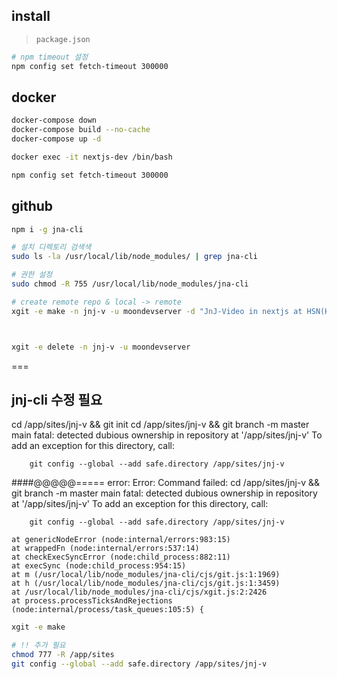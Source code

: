 ## install

> `package.json`

```sh
# npm timeout 설정
npm config set fetch-timeout 300000

```


## docker

```sh
docker-compose down
docker-compose build --no-cache
docker-compose up -d

docker exec -it nextjs-dev /bin/bash

npm config set fetch-timeout 300000
```


## github

```sh
npm i -g jna-cli

# 설치 디렉토리 검색색
sudo ls -la /usr/local/lib/node_modules/ | grep jna-cli

# 권한 설정
sudo chmod -R 755 /usr/local/lib/node_modules/jna-cli

# create remote repo & local -> remote
xgit -e make -n jnj-v -u moondevserver -d "JnJ-Video in nextjs at HSN(Home Synolgy Nas)"



xgit -e delete -n jnj-v -u moondevserver 
```




===




## jnj-cli 수정 필요


cd /app/sites/jnj-v && git init
cd /app/sites/jnj-v && git branch -m master main
fatal: detected dubious ownership in repository at '/app/sites/jnj-v'
To add an exception for this directory, call:

        git config --global --add safe.directory /app/sites/jnj-v
####@@@@@===== error:  Error: Command failed: cd /app/sites/jnj-v && git branch -m master main
fatal: detected dubious ownership in repository at '/app/sites/jnj-v'
To add an exception for this directory, call:

        git config --global --add safe.directory /app/sites/jnj-v

    at genericNodeError (node:internal/errors:983:15)
    at wrappedFn (node:internal/errors:537:14)
    at checkExecSyncError (node:child_process:882:11)
    at execSync (node:child_process:954:15)
    at m (/usr/local/lib/node_modules/jna-cli/cjs/git.js:1:1969)
    at h (/usr/local/lib/node_modules/jna-cli/cjs/git.js:1:3459)
    at /usr/local/lib/node_modules/jna-cli/cjs/xgit.js:2:2426
    at process.processTicksAndRejections (node:internal/process/task_queues:105:5) {

```sh
xgit -e make 

# !! 추가 필요
chmod 777 -R /app/sites
git config --global --add safe.directory /app/sites/jnj-v
```